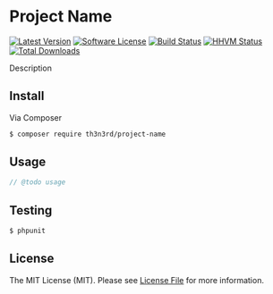 # Project Name

[![Latest Version](https://img.shields.io/github/release/th3n3rd/project-name.svg?style=flat-square)](https://github.com/th3n3rd/project-name/releases)
[![Software License](https://img.shields.io/badge/license-MIT-brightgreen.svg?style=flat-square)](LICENSE)
[![Build Status](https://img.shields.io/travis/th3n3rd/project-name.svg?style=flat-square)](https://travis-ci.org/th3n3rd/project-name)
[![HHVM Status](https://img.shields.io/hhvm/th3n3rd/project-name.svg?style=flat-square)](http://hhvm.h4cc.de/package/th3n3rd/project-name)
[![Total Downloads](https://img.shields.io/packagist/dt/th3n3rd/project-name.svg?style=flat-square)](https://packagist.org/packages/th3n3rd/project-name)

Description

## Install

Via Composer

``` bash
$ composer require th3n3rd/project-name
```

## Usage

```php
// @todo usage
```


## Testing

``` bash
$ phpunit
```

## License

The MIT License (MIT). Please see [License File](LICENSE) for more information.
